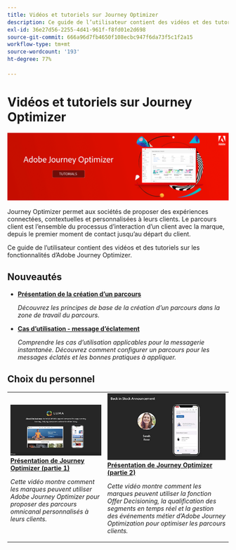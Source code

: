 ```yaml
---
title: Vidéos et tutoriels sur Journey Optimizer
description: Ce guide de l’utilisateur contient des vidéos et des tutoriels sur les fonctionnalités d’Adobe Journey Optimizer.
exl-id: 36e27d56-2255-4d41-961f-f8fd01e2d698
source-git-commit: 666a96d7fb4650f108ecbc947f6da73f5c1f2a15
workflow-type: tm+mt
source-wordcount: '193'
ht-degree: 77%

---
```



# Vidéos et tutoriels sur Journey Optimizer

![](./assets/ajo-banner.png)

Journey Optimizer permet aux sociétés de proposer des expériences connectées, contextuelles et personnalisées à leurs clients. Le parcours client est l’ensemble du processus d’interaction d’un client avec la marque, depuis le premier moment de contact jusqu’au départ du client.

Ce guide de l’utilisateur contient des vidéos et des tutoriels sur les fonctionnalités d’Adobe Journey Optimizer.

## Nouveautés

* **[Présentation de la création d’un parcours](/help/create-journeys/introduction-to-building-a-journey.md)**

   *Découvrez les principes de base de la création d’un parcours dans la zone de travail du parcours.*

* **[Cas d’utilisation - message d’éclatement](/help/create-journeys/use-case-read-burst-message.md)**

   *Comprendre les cas d’utilisation applicables pour la messagerie instantanée. Découvrez comment configurer un parcours pour les messages éclatés et les bonnes pratiques à appliquer.*

## Choix du personnel

<table>
<tr>
  <td>
    <a href="./introduction/journey-optimizer-overview-part-1.md">
      <img alt="Présentation de Journey Optimizer (partie 1) : diffusion de parcours omnicanal (vidéo)" src="./assets/334174.jpg"/>
    </a>
    <div>
      <a href="./introduction/journey-optimizer-overview-part-1.md">
    <strong>Présentation de Journey Optimizer (partie 1) </strong>
    </a>
    </div>
    <p>
    <em>Cette vidéo montre comment les marques peuvent utiliser Adobe Journey Optimizer pour proposer des parcours omnicanal personnalisés à leurs clients.</em>
    <p>
  </td>
    <td>
    <a href="./introduction/journey-optimizer-overview-part-2.md">
      <img alt="Présentation de Journey Optimizer (partie 2) : diffusion de parcours omnicanal (vidéo)" src="./assets/334175.jpg"/>
    </a>
    <div>
      <a href="./introduction/journey-optimizer-overview-part-2.md">
    <strong>Présentation de Journey Optimizer (partie 2) </strong>
    </a>
    </div>
    <p>
    <em>Cette vidéo montre comment les marques peuvent utiliser la fonction Offer Decisioning, la qualification des segments en temps réel et la gestion des événements métier d’Adobe Journey Optimization pour optimiser les parcours clients.</em>
    <p>
  </td>
</table>




